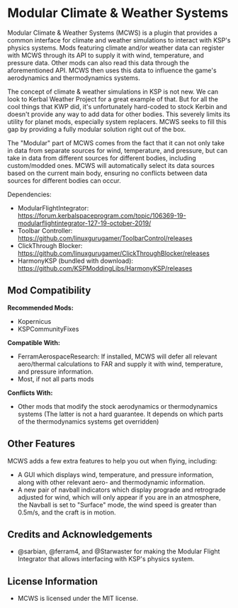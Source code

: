 # Modular Climate & Weather Systems
Modular Climate & Weather Systems (MCWS) is a plugin that provides a common interface for climate and weather simulations to interact with KSP's physics systems. Mods featuring climate and/or weather data can register with MCWS through its API to supply it with wind, temperature, and pressure data. Other mods can also read this data through the aforementioned API. MCWS then uses this data to influence the game's aerodynamics and thermodynamics systems.

The concept of climate & weather simulations in KSP is not new. We can look to Kerbal Weather Project for a great example of that. But for all the cool things that KWP did, it's unfortunately hard-coded to stock Kerbin and doesn't provide any way to add data for other bodies. This severely limits its utility for planet mods, especially system replacers. MCWS seeks to fill this gap by providing a fully modular solution right out of the box.

The "Modular" part of MCWS comes from the fact that it can not only take in data from separate sources for wind, temperature, and pressure, but can take in data from different sources for different bodies, including custom/modded ones. MCWS will automatically select its data sources based on the current main body, ensuring no conflicts between data sources for different bodies can occur.

Dependencies:
- ModularFlightIntegrator: https://forum.kerbalspaceprogram.com/topic/106369-19-modularflightintegrator-127-19-october-2019/
- Toolbar Controller: https://github.com/linuxgurugamer/ToolbarControl/releases
- ClickThrough Blocker: https://github.com/linuxgurugamer/ClickThroughBlocker/releases
- HarmonyKSP (bundled with download): https://github.com/KSPModdingLibs/HarmonyKSP/releases

## Mod Compatibility  
**Recommended Mods:**
- Kopernicus
- KSPCommunityFixes

**Compatible With:**
- FerramAerospaceResearch: If installed, MCWS will defer all relevant aero/thermal calculations to FAR and supply it with wind, temperature, and pressure information.
- Most, if not all parts mods

**Conflicts With:** 
- Other mods that modify the stock aerodynamics or thermodynamics systems (The latter is not a hard guarantee. It depends on which parts of the thermodynamics systems get overridden)

## Other Features
MCWS adds a few extra features to help you out when flying, including:
- A GUI which displays wind, temperature, and pressure information, along with other relevant aero- and thermodynamic information.
- A new pair of navball indicators which display prograde and retrograde adjusted for wind, which will only appear if you are in an atmosphere,  the Navball is set to "Surface" mode, the wind speed is greater than 0.5m/s, and the craft is in motion.

## Credits and Acknowledgements
- @sarbian, @ferram4, and @Starwaster for making the Modular Flight Integrator that allows interfacing with KSP's physics system.

## License Information
- MCWS is licensed under the MIT license.
